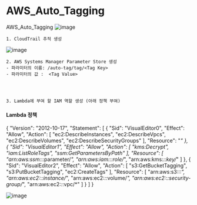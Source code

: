 # AWS_Auto_Tagging
AWS_Auto_Tagging
![image](https://user-images.githubusercontent.com/43159901/132829934-b814d368-d7c6-45fa-8598-80ec2e91682f.png)



	1. CloudTrail 추적 생성
![image](https://user-images.githubusercontent.com/43159901/133211510-60aadf7e-a87d-43dc-b933-721dfd7b0883.png)



	2. AWS Systems Manager Parameter Store 생성
	- 파라미터의 이름: /auto-tag/tag/<Tag Key>
	- 파라미터의 값 :  <Tag Value>




	3. Lambda에 부여 할 IAM 역할 생성 (아래 정책 부여)
#### Lambda 정책 ###
{
    "Version": "2012-10-17",
    "Statement": [
        {
            "Sid": "VisualEditor0",
            "Effect": "Allow",
            "Action": [
                "ec2:DescribeInstances",
                "ec2:DescribeVpcs",
                "ec2:DescribeVolumes",
                "ec2:DescribeSecurityGroups"
            ],
            "Resource": "*"
        },
        {
            "Sid": "VisualEditor1",
            "Effect": "Allow",
            "Action": [
                "kms:Decrypt",
                "iam:ListRoleTags",
                "ssm:GetParametersByPath"
            ],
            "Resource": [
                "arn:aws:ssm:*:<AWS ACCOUNT>:parameter/*",
                "arn:aws:iam::<AWS ACCOUNT>:role/*",
                "arn:aws:kms:*:<AWS ACCOUNT>:key/*"
            ]
        },
        {
            "Sid": "VisualEditor2",
            "Effect": "Allow",
            "Action": [
                "s3:GetBucketTagging",
                "s3:PutBucketTagging",
                "ec2:CreateTags"
            ],
            "Resource": [
                "arn:aws:s3:::*",
                "arn:aws:ec2:*:*:instance/*",
                "arn:aws:ec2:*:*:volume/*",
                "arn:aws:ec2:*:*:security-group/*",
                "arn:aws:ec2:*:*:vpc/*"
            ]
        }
    ]
}



![image](https://user-images.githubusercontent.com/43159901/133211567-0801640b-3b05-44b2-bc57-3900d7ccd750.png)
